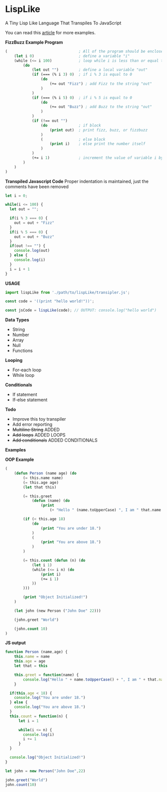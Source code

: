 # LispLike
A Tiny Lisp Like Language That Transpiles To JavaScript

You can read this [article](https://dev.to/rareearth/so-i-created-a-lisp-like-language-40bg) for more examples.

**FizzBuzz Example Program**
```lisp
(                                ; All of the program should be enclosed within a single parenthesis or the "Global block"
    (let i 0)                    ; define a variable "i"
    (while (<= i 100)            ; loop while i is less than or equal to 100
        (do
            (let out "")         ; define a local variable "out"
            (if (=== (% i 3) 0)  ; if i % 3 is equal to 0
                (do
                    (+= out "Fizz") ; add Fizz to the string "out"
                )
            )
            (if (=== (% i 5) 0)  ; if i % 5 is equal to 0
                (do
                    (+= out "Buzz") ; add Buzz to the string "out"
                )
            )
            (if (!== out "")
                (do              ; if block
                    (print out)  ; print fizz, buzz, or fizzbuzz
                )
                (                ; else block
                    (print i)    ; else print the number itself
                )
            )
            (+= i 1)             ; increment the value of variable i by 1
        )
    )
)
```

**Transpiled Javascript Code**
Proper indentation is maintained, just the comments have been removed
```javascript
let i = 0;

while(i <= 100) {
  let out = "";

  if(i % 3 === 0) {
    out = out + "Fizz"
  }
  if(i % 5 === 0) {
    out = out + "Buzz"
  }
  if(out !== "") {
    console.log(out)
  } else {
    console.log(i)
  }
  i = i + 1
}
```

**USAGE**
```javascript
import lispLike from './path/to/lispLike/transipler.js';

const code = '((print "hello world!"))';

const jsCode = lispLike(code); // OUTPUT: console.log("hello world")
```

**Data Types**
* String
* Number
* Array
* Null
* Functions

**Looping**
* For-each loop
* While loop

**Conditionals**
* If statement
* If-else statement

**Todo**
* Improve this toy transpiler
* Add error reporting
* ~~Multiline String~~ ADDED
* ~~Add loops~~ ADDED LOOPS
* ~~Add conditionals~~ ADDED CONDITIONALS

**Examples**

**OOP Example**

```lisp
(
    (defun Person (name age) (do
        (= this.name name)
        (= this.age age)
        (let that this)

        (= this.greet 
            (defun (name) (do
                (print 
                    (+ "Hello " (name.toUpperCase) ", I am " that.name "!"))))))

        (if (< this.age 18) 
            (do
                (print "You are under 18.")
            )
            (
                (print "You are above 18.")
            )
        )

        (= this.count (defun (n) (do
            (let i 1)
            (while (<= i n) (do
                (print i)
                (+= i 1)
            ))
        )))

        (print "Object Initialized!")
    )

    (let john (new Person ("John Doe" 22)))

    (john.greet "World")

    (john.count 10)
)
```
**JS output**
```javascript
function Person (name,age) {
    this.name = name
    this.age = age
    let that = this

    this.greet = function(name) {
        console.log("Hello " + name.toUpperCase() + ", I am " + that.name + "!")
    }

  if(this.age < 18) {
    console.log("You are under 18.")
  } else {
    console.log("You are above 18.")
  }
  this.count = function(n) {
      let i = 1

      while(i <= n) {
        console.log(i)
        i += 1
      }
  }

  console.log("Object Initialized!")
}

let john = new Person("John Doe",22)

john.greet("World")
john.count(10)
```
